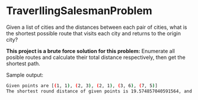 # TraverllingSalesmanProblem
Given a list of cities and the distances between each pair of cities, what is the shortest possible route that visits each city and returns to the origin city?

**This project is a brute force solution for this problem:**
Enumerate all posible routes and calculate their total distance respectively, then get the shortest path.

Sample output:
```bash
Given points are [(1, 1), (2, 3), (2, 1), (3, 6), (7, 5)]
The shortest round distance of given points is 19.574857040591564, and the route is [(1, 1), (2, 3), (3, 6), (7, 5), (2, 1)]
```
